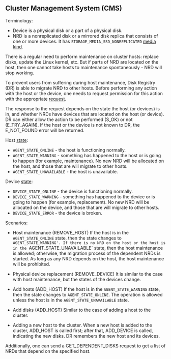 Cluster Management System (CMS)
--------------------------------------------------------------------------

Terminology:
- Device is a physical disk or a part of a physical disk.
- NRD is a nonreplicated disk or a mirrored disk replica that consists of one or more devices. It has `STORAGE_MEDIA_SSD_NONREPLICATED` [media kind](https://github.com/ydb-platform/nbs/blob/main/cloud/storage/core/protos/media.proto#L16).

There is a regular need to perform maintenance on cluster hosts: replace disks, update the Linux kernel, etc.
But if parts of NRD are located on the host, then one cannot take hosts to maintenance spontaneously - NRD will stop working.

To prevent users from suffering during host maintenance, Disk Registry (DR) is able to migrate NRD to other hosts. Before performing any action with the host or the device, one needs to request permission for this action with the appropriate [request](https://github.com/ydb-platform/nbs/blob/main/cloud/blockstore/public/api/protos/cms.proto).

The response to the request depends on the state the host (or devices) is in, and whether NRDs have devices that are located on the host (or device). DR can either allow the action to be performed (S_OK) or not (E_TRY_AGAIN). If the host or the device is not known to DR, the E_NOT_FOUND error will be returned.

Host [state](https://github.com/ydb-platform/nbs/blob/main/cloud/blockstore/libs/storage/protos/disk.proto#L18):
- `AGENT_STATE_ONLINE` - the host is functioning normally.
- `AGENT_STATE_WARNING` - something has happened to the host or is going to happen (for example, maintenance). No new NRD will be allocated on the host, and those that are will migrate to other hosts.
- `AGENT_STATE_UNAVAILABLE` - the host is unavailable.

Device [state](https://github.com/ydb-platform/nbs/blob/main/cloud/blockstore/libs/storage/protos/disk.proto#L27):
- `DEVICE_STATE_ONLINE` - the device is functioning normally.
- `DEVICE_STATE_WARNING` - something has happened to the device or is going to happen (for example, replacement). No new NRD will be allocated on the device, and those that are will migrate to other hosts.
- `DEVICE_STATE_ERROR` - the device is broken.

Scenarios:
- Host maintenance (REMOVE_HOST)
    If the host is in the `AGENT_STATE_ONLINE` state, then the state changes to `AGENT_STATE_WARNING'.
    If there is no NRD on the host or the host is in the `AGENT_STATE_UNAVAILABLE` state, then the host maintenance is allowed;
    otherwise, the migration process of the dependent NRDs is started. As long as any NRD depends on the host, the host maintenance will be prohibited.

- Physical device replacement (REMOVE_DEVICE)
    It is similar to the case with host maintenance, but the states of the devices change.

- Add hosts (ADD_HOST)
    If the host is in the `AGENT_STATE_WARNING` state, then the state changes to `AGENT_STATE_ONLINE`.
    The operation is allowed unless the host is in the `AGENT_STATE_UNAVAILABLE` state.

- Add disks (ADD_HOST)
    Similar to the case of adding a host to the cluster.

- Adding a new host to the cluster.
    When a new host is added to the cluster, ADD_HOST is called first; after that, ADD_DEVICE is called, indicating the new disks.
    DR remembers the new host and its devices.

Additionally, one can send a GET_DEPENDENT_DISKS request to get a list of NRDs that depend on the specified host.
